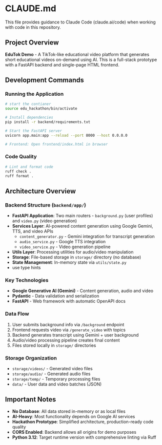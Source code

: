 # CLAUDE.md

This file provides guidance to Claude Code (claude.ai/code) when working with code in this repository.

## Project Overview

**EduTok Demo** - A TikTok-like educational video platform that generates short educational videos on-demand using AI. This is a full-stack prototype with a FastAPI backend and single-page HTML frontend.

## Development Commands

### Running the Application

```bash
# start the contianer
source edu_hackathon/bin/activate

# Install dependencies
pip install -r backend/requirements.txt

# Start the FastAPI server
uvicorn app.main:app --reload --port 8000 --host 0.0.0.0

# Frontend: Open frontend/index.html in browser
```

### Code Quality

```bash
# Lint and format code
ruff check .
ruff format .
```

## Architecture Overview

### Backend Structure (`backend/app/`)

- **FastAPI Application**: Two main routers - `background.py` (user profiles) and `video.py` (video generation)
- **Services Layer**: AI-powered content generation using Google Gemini, TTS, and video APIs
  - `content_generator.py` - Gemini integration for transcript generation
  - `audio_service.py` - Google TTS integration
  - `video_service.py` - Video generation pipeline
- **Utils Layer**: Processing utilities for audio/video manipulation
- **Storage**: File-based storage in `storage/` directory (no database)
- **State Management**: In-memory state via `utils/state.py`
- use type hints 

### Key Technologies

- **Google Generative AI (Gemini)** - Content generation, audio and video
- **Pydantic** - Data validation and serialization
- **FastAPI** - Web framework with automatic OpenAPI docs

### Data Flow

1. User submits background info via `/background` endpoint
2. Frontend requests video via `/generate_video` with topics
3. Backend generates transcript using Gemini + user background
4. Audio/video processing pipeline creates final content
5. Files stored locally in `storage/` directories

### Storage Organization

- `storage/videos/` - Generated video files
- `storage/audio/` - Generated audio files
- `storage/temp/` - Temporary processing files
- `data/` - User data and video batches (JSON)

## Important Notes

- **No Database**: All data stored in-memory or as local files
- **AI-Heavy**: Most functionality depends on Google AI services
- **Hackathon Prototype**: Simplified architecture, production-ready code quality
- **CORS Enabled**: Backend allows all origins for demo purposes
- **Python 3.12**: Target runtime version with comprehensive linting via Ruff
